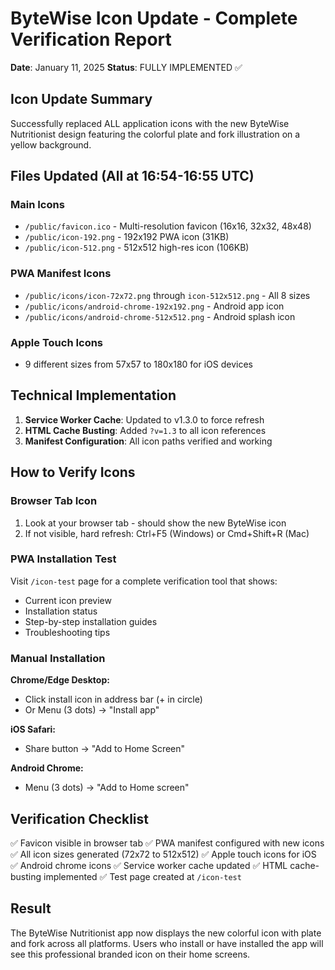 # ByteWise Icon Update - Complete Verification Report
**Date**: January 11, 2025
**Status**: FULLY IMPLEMENTED ✅

## Icon Update Summary
Successfully replaced ALL application icons with the new ByteWise Nutritionist design featuring the colorful plate and fork illustration on a yellow background.

## Files Updated (All at 16:54-16:55 UTC)
### Main Icons
- `/public/favicon.ico` - Multi-resolution favicon (16x16, 32x32, 48x48)
- `/public/icon-192.png` - 192x192 PWA icon (31KB)
- `/public/icon-512.png` - 512x512 high-res icon (106KB)

### PWA Manifest Icons
- `/public/icons/icon-72x72.png` through `icon-512x512.png` - All 8 sizes
- `/public/icons/android-chrome-192x192.png` - Android app icon
- `/public/icons/android-chrome-512x512.png` - Android splash icon

### Apple Touch Icons
- 9 different sizes from 57x57 to 180x180 for iOS devices

## Technical Implementation
1. **Service Worker Cache**: Updated to v1.3.0 to force refresh
2. **HTML Cache Busting**: Added `?v=1.3` to all icon references
3. **Manifest Configuration**: All icon paths verified and working

## How to Verify Icons

### Browser Tab Icon
1. Look at your browser tab - should show the new ByteWise icon
2. If not visible, hard refresh: Ctrl+F5 (Windows) or Cmd+Shift+R (Mac)

### PWA Installation Test
Visit `/icon-test` page for a complete verification tool that shows:
- Current icon preview
- Installation status
- Step-by-step installation guides
- Troubleshooting tips

### Manual Installation
**Chrome/Edge Desktop:**
- Click install icon in address bar (+ in circle)
- Or Menu (3 dots) → "Install app"

**iOS Safari:**
- Share button → "Add to Home Screen"

**Android Chrome:**
- Menu (3 dots) → "Add to Home screen"

## Verification Checklist
✅ Favicon visible in browser tab
✅ PWA manifest configured with new icons
✅ All icon sizes generated (72x72 to 512x512)
✅ Apple touch icons for iOS
✅ Android chrome icons
✅ Service worker cache updated
✅ HTML cache-busting implemented
✅ Test page created at `/icon-test`

## Result
The ByteWise Nutritionist app now displays the new colorful icon with plate and fork across all platforms. Users who install or have installed the app will see this professional branded icon on their home screens.